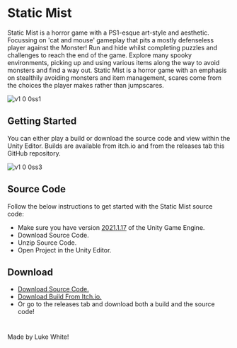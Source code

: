 # Static Mist
Static Mist is a horror game with a PS1-esque art-style and aesthetic. Focussing on 'cat and mouse' gameplay that pits a mostly defenseless player against the Monster! Run and hide whilst completing puzzles and challenges to reach the end of the game. Explore many spooky environments, picking up and using various items along the way to avoid monsters and find a way out. Static Mist is a horror game with an emphasis on stealthily avoiding monsters and item management, scares come from the choices the player makes rather than jumpscares.

![v1 0 0ss1](https://user-images.githubusercontent.com/55700734/165863352-bea75445-ab1a-4dc4-bb6f-7d00bc67c4db.png)

## Getting Started
You can either play a build or download the source code and view within the Unity Editor. Builds are available from itch.io and from the releases tab this GitHub repository. 

![v1 0 0ss3](https://user-images.githubusercontent.com/55700734/165863322-d1b40e44-e61e-4f0b-95e9-d1aad95eedae.png)

## Source Code
Follow the below instructions to get started with the Static Mist source code:
 - Make sure you have version [2021.1.17](https://unity3d.com/unity/whats-new/2021.1.17) of the Unity Game Engine.
 - Download Source Code.
 - Unzip Source Code.
 - Open Project in the Unity Editor.
## Download
 - [Download Source Code.](https://github.com/lwhite14/StaticMist/archive/master.zip)
 - [Download Build From Itch.io.](https://lwhite14.itch.io/static-mist)
 - Or go to the releases tab and download both a build and the source code!
#
Made by Luke White!
